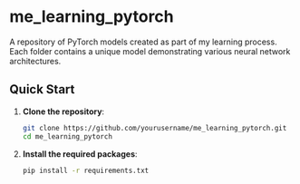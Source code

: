 # me_learning_pytorch

A repository of PyTorch models created as part of my learning process. Each folder contains a unique model demonstrating various neural network architectures.

## Quick Start

1. **Clone the repository**:
   ```bash
   git clone https://github.com/yourusername/me_learning_pytorch.git
   cd me_learning_pytorch
   ```

2. **Install the required packages**:
   ```bash
   pip install -r requirements.txt
   ```

